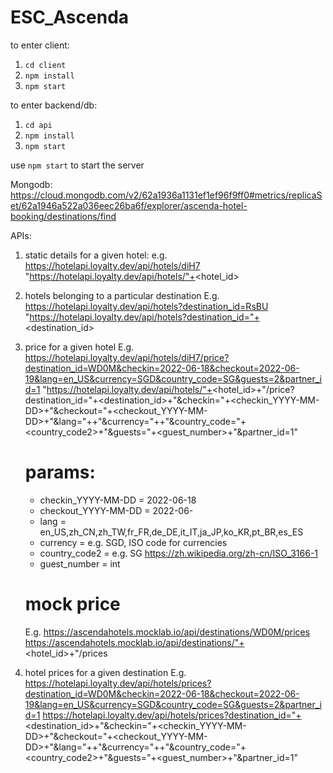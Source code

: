 # ESC_Ascenda

to enter client: 
1. `cd client`
2. `npm install`
3. `npm start`

to enter backend/db:
1. `cd api`
2. `npm install`
3. `npm start`

use `npm start` to start the server

Mongodb:
https://cloud.mongodb.com/v2/62a1936a1131ef1ef96f9ff0#metrics/replicaSet/62a1946a522a036eec26ba6f/explorer/ascenda-hotel-booking/destinations/find 

APIs:
1. static details for a given hotel:
    e.g. https://hotelapi.loyalty.dev/api/hotels/diH7 
    "https://hotelapi.loyalty.dev/api/hotels/"+<hotel_id>

2. hotels belonging to a particular destination
    E.g. https://hotelapi.loyalty.dev/api/hotels?destination_id=RsBU
    "https://hotelapi.loyalty.dev/api/hotels?destination_id="+<destination_id>

3. price for a given hotel
    E.g. https://hotelapi.loyalty.dev/api/hotels/diH7/price?destination_id=WD0M&checkin=2022-06-18&checkout=2022-06-19&lang=en_US&currency=SGD&country_code=SG&guests=2&partner_id=1
    "https://hotelapi.loyalty.dev/api/hotels/"+<hotel_id>+"/price?destination_id="+<destination_id>+"&checkin="+<checkin_YYYY-MM-DD>+"&checkout="+<checkout_YYYY-MM-DD>+"&lang="+<lang>+"&currency="+<currency>+"&country_code="+<country_code2>+"&guests="+<guest_number>+"&partner_id=1"
    # params:
    - checkin_YYYY-MM-DD = 2022-06-18
    - checkout_YYYY-MM-DD = 2022-06-
    - lang = en_US,zh_CN,zh_TW,fr_FR,de_DE,it_IT,ja_JP,ko_KR,pt_BR,es_ES
    - currency = e.g. SGD, ISO code for currencies
    - country_code2 =  e.g. SG https://zh.wikipedia.org/zh-cn/ISO_3166-1
    - guest_number = int

    # mock price
    E.g. https://ascendahotels.mocklab.io/api/destinations/WD0M/prices 
    https://ascendahotels.mocklab.io/api/destinations/"+<hotel_id>+"/prices 

4. hotel prices for a given destination
    E.g. https://hotelapi.loyalty.dev/api/hotels/prices?destination_id=WD0M&checkin=2022-06-18&checkout=2022-06-19&lang=en_US&currency=SGD&country_code=SG&guests=2&partner_id=1
    https://hotelapi.loyalty.dev/api/hotels/prices?destination_id="+<destination_id>+"&checkin="+<checkin_YYYY-MM-DD>+"&checkout="+<checkout_YYYY-MM-DD>+"&lang="+<lang>+"&currency="+<currency>+"&country_code="+<country_code2>+"&guests="+<guest_number>+"&partner_id=1"




